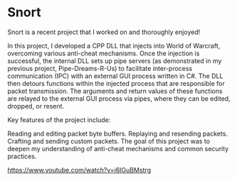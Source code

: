 # Snort
Snort is a recent project that I worked on and thoroughly enjoyed!

In this project, I developed a CPP DLL that injects into World of Warcraft, overcoming various anti-cheat mechanisms. Once the injection is successful, the internal DLL sets up pipe servers (as demonstrated in my previous project, Pipe-Dreams-R-Us) to facilitate inter-process communication (IPC) with an external GUI process written in C#. The DLL then detours functions within the injected process that are responsible for packet transmission. The arguments and return values of these functions are relayed to the external GUI process via pipes, where they can be edited, dropped, or resent.

Key features of the project include:

Reading and editing packet byte buffers.
Replaying and resending packets.
Crafting and sending custom packets.
The goal of this project was to deepen my understanding of anti-cheat mechanisms and common security practices.


https://www.youtube.com/watch?v=j6IGuBMstrg
